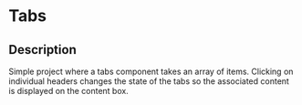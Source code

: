 # Tabs

## Description

Simple project where a tabs component takes an array of items. Clicking on individual headers changes the state of the tabs so the associated content is displayed on the content box.
